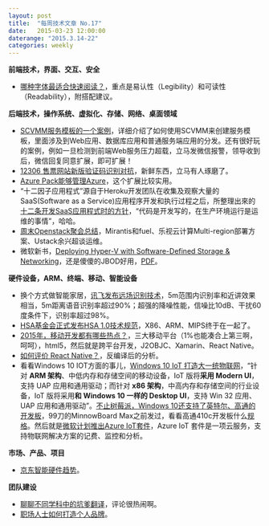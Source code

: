 ```yaml
---
layout: post
title:  "每周技术文章 No.17"
date:   2015-03-23 12:00:00
daterange: "2015.3.14-22"
categories: weekly
---
```

**前端技术，界面、交互、安全**

* [哪种字体最适合快速阅读？](http://www.uisdc.com/fonts-for-quick-reading)，重点是易认性（Legibility）和可读性（Readability），附搭配建议。

**后端技术，操作系统、虚拟化、存储、网络、桌面领域**

* [SCVMM服务模板的一个案例](http://markwin.blog.51cto.com/148406/1621102)，详细介绍了如何使用SCVMM来创建服务模板，里面涉及到Web应用、数据库应用和普通服务端应用的分发。还有很好玩的案例，例如一旦检测到前端Web服务压力超载，立马发微信报警，领导收到后，微信回复同意扩展，即可扩展！
* [12306 售票网站新版验证码识别对抗](http://linux.im/2015/03/17/12306-new-captcha.html)，新鲜东西，立马有人琢磨了。
* [Azure Pack能够管理Azure](http://mp.weixin.qq.com/s?__biz=MzA3NTM1MzE4Nw==&mid=203378102&idx=1&sn=5a7bc8d417405b154966e27db685d577#rd)，这个扩展比较实用。
* “十二因子应用程式”源自于Heroku开发团队在收集及观察大量的SaaS(Software as a Service)应用程序开发和执行过程之后，所整理出來的[十二条开发SaaS应用程式时的方针](http://openstack.wiaapp.com/?p=1309)，“代码是开发写的，在生产环境运行是运维的事情”，哈哈。
* [周末Openstack聚会总结](http://www.chenshake.com/openstack-weekend-gatherings-summary-march-21-2015/)，Mirantis和fuel、乐视云计算Multi-region部署方案、Ustack余兴超谈运维。
* 微软新书，[Deploying Hyper-V with Software-Defined Storage & Networking](http://blogs.msdn.com/b/microsoft_press/archive/2015/03/17/free-ebook-microsoft-system-center-deploying-hyper-v-with-software-defined-storage-amp-networking.aspx)，还是傻傻的JBOD好用，[PDF](http://download.microsoft.com/download/F/9/D/F9D63A0A-F997-487B-B50A-FF59DE37A558/9780735695672.pdf)。


**硬件设备，ARM、终端、移动、智能设备**

* 换个方式做智能家居，[讯飞发布远场识别技术](http://www.leiphone.com/news/201503/BEMTcSwMitKKe9nO.html)，5m范围内识别率和近讲效果相当，5m距离语音识别率超过90%；超强的降噪性能，信噪比10dB、干扰60度条件下，识别率超过98%。
* [HSA基金会正式发布HSA 1.0技术规范](http://www.expreview.com/39409.html)，X86、ARM、MIPS终于在一起了。
* [2015年，移动开发都有哪些热点？](http://www.infoq.com/cn/articles/mobile-trend-2015)，三大移动平台（1%也能凑合上第三啊，呵呵），html5，然后就是跨平台开发，J2OBJC、Xamarin、React Native。
* [如何评价 React Native？](http://www.zhihu.com/question/27852694/answer/41704172)，反编译后的分析。
* 看看Windows 10 IOT方面的事儿，[Windows 10 IoT 打造大一统物联网](http://www.dgtle.com/article-9689-1.html)，“针对 **ARM 架构**、中低内存和存储空间的移动设备，IoT 版将**采用 Modern UI**，支持 UAP 应用和通用驱动；而针对 **x86 架构**，中高内存和存储空间的行业设备，IoT 版将采用**和 Windows 10 一样的 Desktop UI**，支持 Win 32 应用、UAP 应用和通用驱动”。[不止树莓派，Windows 10还支持了英特尔、高通的开发板](http://www.leiphone.com/news/201503/o3UYPNo9SUAWIwvl.html)，99刀的MinnowBoard Max之前发过，看看高通410c开发板什么[规格](http://www.cnmo.com/news/480548.html)。然后就是[微软计划推出Azure IoT套件](http://www.infoq.com/cn/news/2015/03/ms-azure-iot-suite)，Azure IoT 套件是一项云服务，支持物联网解决方案的记费、监控和分析。

**市场、产品、项目**

* [京东智能硬件趋势](http://zhidx.com/p/7766.html)。

**团队建设**

* [聊聊不同学科中的坑爹翻译](http://program-think.blogspot.com/2015/03/Translation-Mistakes.html)，评论很热闹啊。
* [职场人士如何打造个人品牌](http://www.woshipm.com/zhichang/143520.html)。


